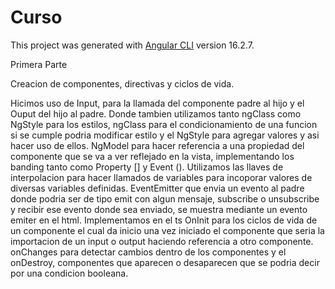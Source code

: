 # Curso

This project was generated with [Angular CLI](https://github.com/angular/angular-cli) version 16.2.7.

Primera Parte

Creacion de componentes, directivas y ciclos de vida.

Hicimos uso de Input, para la llamada del componente padre al hijo y el Ouput del hijo al padre. Donde tambien utilizamos tanto ngClass como NgStyle para los estilos, ngClass para el condicionamiento de una funcion si se cumple podria modificar estilo y el NgStyle para agregar valores y asi hacer uso de ellos.
NgModel para hacer referencia a una propiedad del componente que se va a ver reflejado en la vista, implementando los banding tanto como Property [] y Event ().
Utilizamos las llaves de interpolacion para hacer llamados de variables para incoporar valores de diversas variables definidas.
EventEmitter que envia un evento al padre donde podria ser de tipo emit con algun mensaje, subscribe o unsubscribe y recibir ese evento donde sea enviado, se muestra mediante un evento emiter en el html.
Implementamos en el ts OnInit para los ciclos de vida de un componente el cual da inicio una vez iniciado el componente que seria la importacion de un input o output haciendo referencia a otro componente. onChanges para detectar cambios dentro de los componentes y el onDestroy, componentes que aparecen o desaparecen que se podria decir por una condicion booleana.
